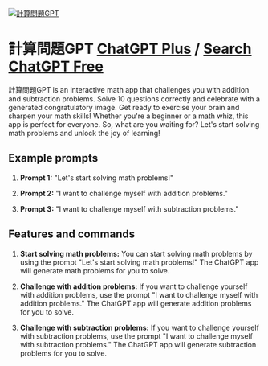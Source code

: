 
[![計算問題GPT](https://files.oaiusercontent.com/file-iSblUoyXzKRt1BqUX7g30VBF?se=2123-10-17T14%3A27%3A28Z&sp=r&sv=2021-08-06&sr=b&rscc=max-age%3D31536000%2C%20immutable&rscd=attachment%3B%20filename%3D92142e24-ec63-4a6d-9764-565eb20ccd22.png&sig=G4lpwskGIkMbYbccz1AetEJhNItmvR9LnyKnPGHOCeI%3D)](https://chat.openai.com/g/g-JIXpEc0dt-ji-suan-wen-ti-gpt)

# 計算問題GPT [ChatGPT Plus](https://chat.openai.com/g/g-JIXpEc0dt-ji-suan-wen-ti-gpt) / [Search ChatGPT Free](https://gptcall.net/index.html#/?search=%E8%A8%88%E7%AE%97%E5%95%8F%E9%A1%8CGPT)

計算問題GPT is an interactive math app that challenges you with addition and subtraction problems. Solve 10 questions correctly and celebrate with a generated congratulatory image. Get ready to exercise your brain and sharpen your math skills! Whether you're a beginner or a math whiz, this app is perfect for everyone. So, what are you waiting for? Let's start solving math problems and unlock the joy of learning!

## Example prompts

1. **Prompt 1:** "Let's start solving math problems!"

2. **Prompt 2:** "I want to challenge myself with addition problems."

3. **Prompt 3:** "I want to challenge myself with subtraction problems."

## Features and commands

1. **Start solving math problems:** You can start solving math problems by using the prompt "Let's start solving math problems!" The ChatGPT app will generate math problems for you to solve.

2. **Challenge with addition problems:** If you want to challenge yourself with addition problems, use the prompt "I want to challenge myself with addition problems." The ChatGPT app will generate addition problems for you to solve.

3. **Challenge with subtraction problems:** If you want to challenge yourself with subtraction problems, use the prompt "I want to challenge myself with subtraction problems." The ChatGPT app will generate subtraction problems for you to solve.


